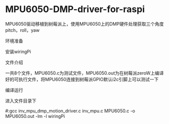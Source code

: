 # MPU6050-DMP-driver-for-raspi
MPU6050驱动移植到树莓派上，使用MPU6050上的DMP硬件处理获取三个角度pitch，roll，yaw

环境准备

  安装wiringPi

文件介绍 

  一共8个文件，MPU6050.c为测试文件，MPU6050.out为在树莓派zeroW上编译好的可执行文件，将MPU6050连接到树莓派GPIO默认i2c引脚上可以测试一下

编译运行

  进入文件目录下
  
  #:gcc inv_mpu_dmp_motion_driver.c inv_mpu.c MPU6050.c -o MPU6050.out -lm -l wiringPi
